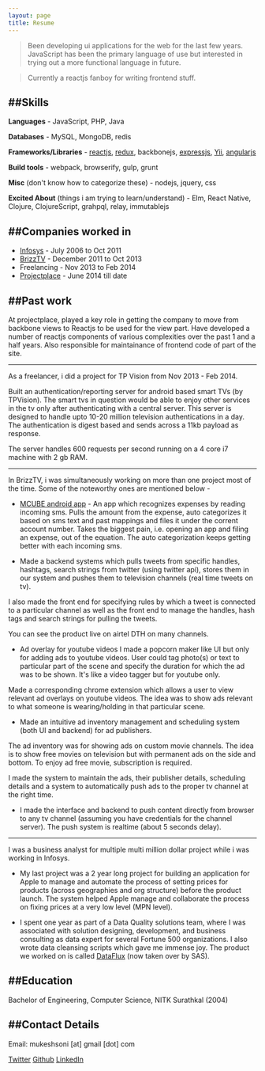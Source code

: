 ```yaml
---
layout: page
title: Resume
---
```


> Been developing ui applications for the web for the last few years. JavaScript has been the primary language of use but interested in trying out a more functional language in future.

> Currently a reactjs fanboy for writing frontend stuff.

##Skills
----------
**Languages** - JavaScript, PHP, Java

**Databases** - MySQL, MongoDB, redis

**Frameworks/Libraries** - <a href='http://facebook.github.io/react/' target='_blank'>reactjs</a>, <a href='http://rackt.org/redux/' target='_blank'>redux</a>, backbonejs, <a href='http://expressjs.com/' target='_blank'>expressjs</a>, <a href='http://www.yiiframework.com/' target='_blank'>Yii</a>, <a href='http://angularjs.org/' target='_blank'>angularjs</a>

**Build tools** - webpack, browserify, gulp, grunt

**Misc** (don't know how to categorize these) - nodejs, jquery, css

**Excited About** (things i am trying to learn/understand) - Elm, React Native, Clojure, ClojureScript, grahpql, relay, immutablejs

##Companies worked in
-----------------------
- <a href='https://www.infosys.com' target='_blank'>Infosys</a> - July 2006 to Oct 2011
- <a href='http://brizztv.com' target='_blank'>BrizzTV</a> - December 2011 to Oct 2013
- Freelancing - Nov 2013 to Feb 2014
- <a href='https://projectplace.com' target='_blank'>Projectplace</a> - June 2014 till date

##Past work
-------------

At projectplace, played a key role in getting the company to move from backbone views to Reactjs to be used for the view part. Have developed a number of reactjs components of various complexities over the past 1 and a half years. Also responsible for maintainance of frontend code of part of the site.

---

As a freelancer, i did a project for TP Vision from Nov 2013 - Feb 2014.

Built an authentication/reporting server for android based smart TVs (by TPVision). The smart tvs in question would be able to enjoy other services in the tv only after authenticating with a central server. This server is designed to handle upto 10-20 million television authentications in a day. The authentication is digest based and sends across a 11kb payload as response.

 The server handles 600 requests per second running on a 4 core i7 machine with 2 gb RAM.

---

In BrizzTV, i was simultaneously working on more than one project most of the time. Some of the noteworthy ones are mentioned below -

- [MCUBE android app](https://play.google.com/store/apps/details?id=com.brizztv.mcube) - An app which recognizes expenses by reading incoming sms. Pulls the amount from the expense, auto categorizes it based on sms text and past mappings and files it under the corrent account number. Takes the biggest pain, i.e. opening an app and filing an expense, out of the equation. The auto categorization keeps getting better with each incoming sms.

- Made a backend systems which pulls tweets from specific handles, hashtags, search strings from twitter (using twitter api), stores them in our system and pushes them to television channels (real time tweets on tv).

 I also made the front end for specifying rules by which a tweet is connected to a particular channel as well as the front end to manage the handles, hash tags and search strings for pulling the tweets.

 You can see the product live on airtel DTH on many channels.

- Ad overlay for youtube videos
I made a popcorn maker like UI but only for adding ads to youtube videos. User could tag photo(s) or text to particular part of the scene and specify the duration for which the ad was to be shown. It's like a video tagger but for youtube only.

 Made a corresponding chrome extension which allows a user to view relevant ad overlays on youtube videos.  The idea was to show ads relevant to what someone is wearing/holding in that particular scene.

- Made an intuitive ad inventory management and scheduling system (both UI and backend) for ad publishers.

 The ad inventory was for showing ads on custom movie channels. The idea is to show free movies on television but with permanent ads on the side and bottom. To enjoy ad free movie, subscription is required.

 I made the system to maintain the ads, their publisher details, scheduling details and a system to automatically push ads to the proper tv channel at the right time.

- I made the interface and backend to push content directly from browser to any tv channel (assuming you have credentials for the channel server). The push system is realtime (about 5 seconds delay).

---

I was a business analyst for multiple multi million dollar project while i was working in Infosys.

- My last project was a 2 year long project for building an application for Apple to manage and automate the process of setting prices for products (across geographies and org structure) before the product launch. The system helped Apple manage and collaborate the process on fixing prices at a very low level (MPN level).

- I spent one year as part of a Data Quality solutions team, where I was associated with solution designing, development, and business consulting as data expert for several Fortune 500 organizations. I also wrote data cleansing scripts which gave me immense joy. The product we worked on is called [DataFlux](http://support.sas.com/software/products/dataflux/) (now taken over by SAS).


##Education
--------------
Bachelor of Engineering, Computer Science, NITK Surathkal (2004)


##Contact Details
-------------------
Email: mukeshsoni [at] gmail [dot] com

[Twitter](https://twitter.com/mukeshsoni "Find me on twitter!")
[Github](https://github.com/mukeshsoni "Some stuff on github")
[LinkedIn](http://www.linkedin.com/profile/view?id=12151475 "LinkedIn too, sigh :(")
